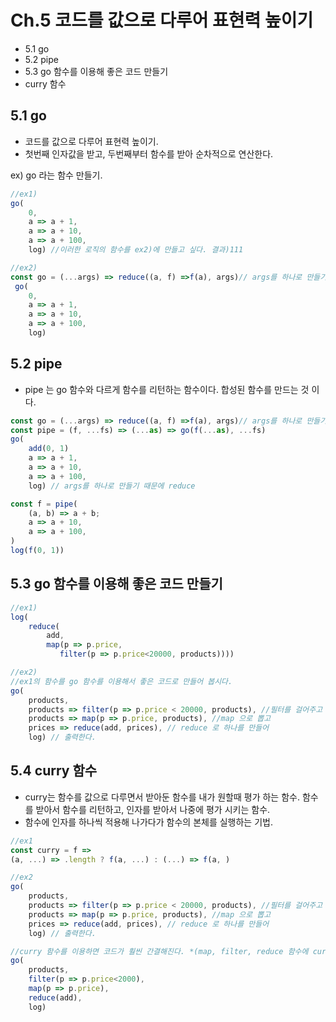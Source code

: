 # Ch.5 코드를 값으로 다루어 표현력 높이기

* 5.1 go
* 5.2 pipe
* 5.3 go 함수를 이용해 좋은 코드 만들기
* curry 함수

## 5.1 go

* 코드를 값으로 다루어 표현력 높이기.
* 첫번째 인자값을 받고,  두번째부터 함수를 받아 순차적으로 연산한다.

ex) go 라는 함수 만들기.

~~~javascript
//ex1)
go(
	0,
    a => a + 1,
    a => a + 10,
    a => a + 100,
    log) //이러한 로직의 함수를 ex2)에 만들고 싶다. 결과)111

//ex2)
const go = (...args) => reduce((a, f) =>f(a), args)// args를 하나로 만들기 때문에 reduce 사용
 go(
	0,
    a => a + 1,
    a => a + 10,
    a => a + 100,
    log) 

~~~

## 5.2 pipe

* pipe 는 go 함수와 다르게 함수를 리턴하는 함수이다. 합성된 함수를 만드는 것 이다.

~~~javascript
const go = (...args) => reduce((a, f) =>f(a), args)// args를 하나로 만들기 때문에 reduce
const pipe = (f, ...fs) => (...as) => go(f(...as), ...fs)
go(
	add(0, 1)
    a => a + 1,
    a => a + 10,
    a => a + 100,
    log) // args를 하나로 만들기 때문에 reduce

const f = pipe(
	(a, b) => a + b;
    a => a + 10,
    a => a + 100,
)
log(f(0, 1))

~~~

## 5.3 go 함수를 이용해 좋은 코드 만들기

~~~javascript
//ex1)
log(
	reduce(
    	add,
        map(p => p.price, 
           filter(p => p.price<20000, products))))
~~~

~~~javascript
//ex2)
//ex1의 함수를 go 함수를 이용해서 좋은 코드로 만들어 봅시다.
go(
	products,
    products => filter(p => p.price < 20000, products), //필터를 걸어주고
    products => map(p => p.price, products), //map 으로 뽑고 
    prices => reduce(add, prices), // reduce 로 하나를 만들어 
	log) // 출력한다.
~~~

## 5.4 curry 함수

* curry는 함수를 값으로 다루면서 받아둔 함수를 내가 원할때 평가 하는 함수. 함수를 받아서 함수를 리턴하고, 인자를 받아서 나중에 평가 시키는 함수.
* 함수에 인자를 하나씩 적용해 나가다가 함수의 본체를 실행하는 기법.

~~~javascript
//ex1
const curry = f => 
(a, ...) => .length ? f(a, ...) : (...) => f(a, )

//ex2
go(
	products,
    products => filter(p => p.price < 20000, products), //필터를 걸어주고
    products => map(p => p.price, products), //map 으로 뽑고 
    prices => reduce(add, prices), // reduce 로 하나를 만들어 
	log) // 출력한다.

//curry 함수를 이용하면 코드가 훨씬 간결해진다. *(map, filter, reduce 함수에 curry 함수를 걸어줘야 한다.)
go(
	products,
    filter(p => p.price<2000),
    map(p => p.price),
    reduce(add),
	log)
~~~

